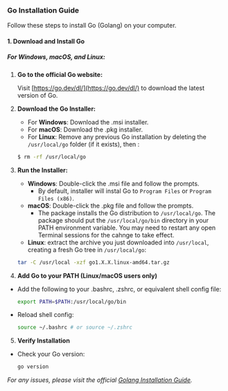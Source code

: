 ### Go Installation Guide

Follow these steps to install Go (Golang) on your computer.

#### 1. Download and Install Go

##### For Windows, macOS, and Linux:

1. **Go to the official Go website:**

   Visit [https://go.dev/dl/](https://go.dev/dl/) to download the latest version of Go.

2. **Download the Go Installer:**

   - For **Windows**: Download the .msi installer.
   - For **macOS**: Download the .pkg installer.
   - For **Linux**: Remove any previous Go installation by deleting the `/usr/local/go` folder (if it exists), then :

   ```bash
   $ rm -rf /usr/local/go
   ```

3. **Run the Installer:**

   - **Windows**: Double-click the .msi file and follow the prompts.
     - By default, installer will instal Go to `Program Files` or `Program Files (x86)`.
   - **macOS**: Double-click the .pkg file and follow the prompts.
     - The package installs the Go distribution to `/usr/local/go`. The package should put the `/usr/local/go/bin` directory in your PATH environment variable. You may need to restart any open Terminal sessions for the cahnge to take effect.
   - **Linux**: extract the archive you just downloaded into `/usr/local`, creating a fresh Go tree in `/usr/local/go`:

   ```bash
   tar -C /usr/local -xzf go1.X.X.linux-amd64.tar.gz
   ```

4. **Add Go to your PATH (Linux/macOS users only)**

- Add the following to your .bashrc, .zshrc, or equivalent shell config file:
  ```bash
  export PATH=$PATH:/usr/local/go/bin
  ```
- Reload shell config:
  ```bash
  source ~/.bashrc # or source ~/.zshrc
  ```

5. **Verify Installation**

- Check your Go version:
  ```bash
  go version
  ```

_For any issues, please visit the official [Golang Installation Guide](https://go.dev/doc/install)._
